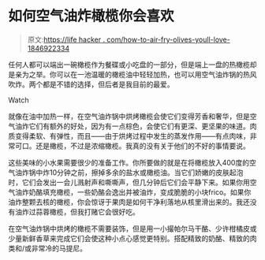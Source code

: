 # 如何空气油炸橄榄你会喜欢

> 原文:[https://life hacker . com/how-to-air-fry-olives-youll-love-1846922334](https://lifehacker.com/how-to-air-fry-olives-youll-love-1846922334)

任何人都可以端出一碗橄榄作为餐碟或小吃盘的一部分，但是端上一盘的热橄榄却是亲为之举。你可以在一池温暖的橄榄油中轻轻加热，也可以用空气油炸锅的热风吹炸。两个都是不错的选择，但后者是我目前的最爱。

Watch

就像在油中加热一样，在空气油炸锅中烘烤橄榄会使它们变得芳香和奢华，但是空气油炸它们有额外的好处，因为有一点棕色，会使它们有更深、更坚果的味道。肉质变得柔软、有弹性，而且——由于烘烤过程中发生的蒸发作用——有点肉味，非常可口。还是橄榄，不过是浓缩橄榄。我真的没有关于他们的不好的事情要说。

这些美味的小水果需要很少的准备工作。你所要做的就是在将橄榄放入400度的空气油炸锅中炸10分钟之前，擦掉多余的盐水或橄榄油。当它们娇嫩的皮肤起泡时，它们会发出一会儿溅射声和嘶嘶声，但几分钟后它们会平静下来。如果你用空气油炸奶酪填充橄榄，一些奶酪会逸出并被油炸，变成脆脆的小块frico。如果你油炸整颗去核的橄榄，你会惊讶于果肉是如何干净利落地从核里滑出来的。我还没有油炸过蒜蓉橄榄，但我打赌它会很好吃。

在空气油炸锅中烘烤的橄榄不需要装饰，但是用一小撮帕尔马干酪、少许柑橘皮或少量新鲜香草来完成它们会使这种小点心感觉更特别。搭配精致的奶酪、精致的肉类和/或非常冷的马提尼。
